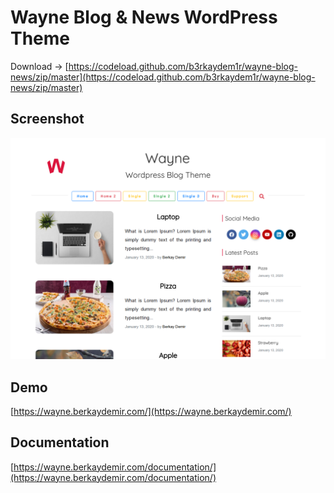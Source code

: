 # Wayne Blog & News WordPress Theme
Download -> [https://codeload.github.com/b3rkaydem1r/wayne-blog-news/zip/master](https://codeload.github.com/b3rkaydem1r/wayne-blog-news/zip/master)
<br>
## Screenshot
![homepage](https://raw.githubusercontent.com/b3rkaydem1r/wayne-blog-news/master/screenshot.png)
## Demo
[https://wayne.berkaydemir.com/](https://wayne.berkaydemir.com/)
## Documentation
[https://wayne.berkaydemir.com/documentation/](https://wayne.berkaydemir.com/documentation/)
